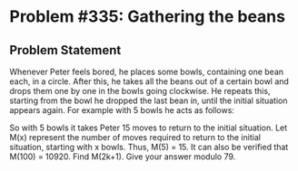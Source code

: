 # Problem #335: Gathering the beans 

## Problem Statement 

Whenever Peter feels bored, he places some bowls, containing one bean each, in a circle. After this, he takes all the beans out of a certain bowl and drops them one by one in the bowls going clockwise. He repeats this, starting from the bowl he dropped the last bean in, until the initial situation appears again. For example with 5 bowls he acts as follows:

So with 5 bowls it takes Peter 15 moves to return to the initial situation.
Let M(x) represent the number of moves required to return to the initial situation, starting with x bowls. Thus, M(5) = 15. It can also be verified that M(100) = 10920.
Find M(2k+1). Give your answer modulo 79.

